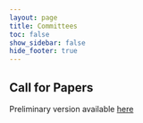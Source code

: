 ```yaml
---
layout: page
title: Committees
toc: false
show_sidebar: false
hide_footer: true
---
```


## Call for Papers

Preliminary version available [here](./files/cfp-2025.pdf)
